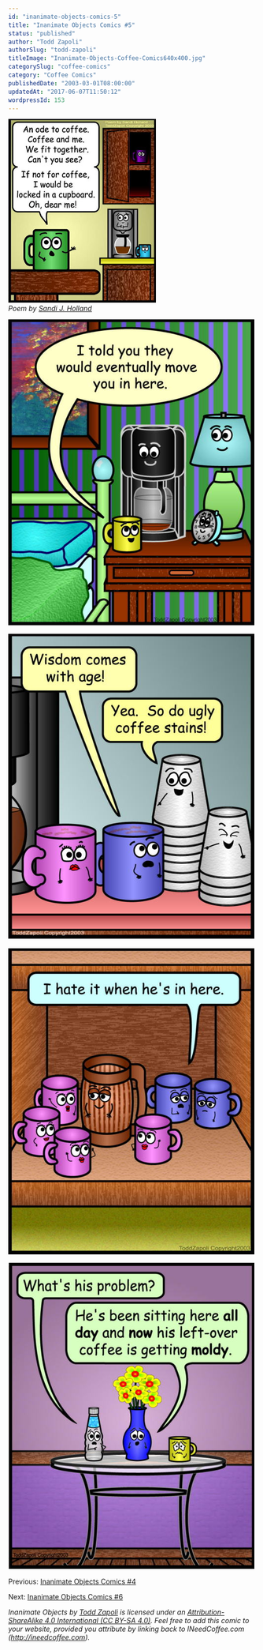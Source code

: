 ```yaml
---
id: "inanimate-objects-comics-5"
title: "Inanimate Objects Comics #5"
status: "published"
author: "Todd Zapoli"
authorSlug: "todd-zapoli"
titleImage: "Inanimate-Objects-Coffee-Comics640x400.jpg"
categorySlug: "coffee-comics"
category: "Coffee Comics"
publishedDate: "2003-03-01T08:00:00"
updatedAt: "2017-06-07T11:50:12"
wordpressId: 153
---
```


![ode to coffee](041SandiHollandPoem1.jpg)  
*Poem by [Sandi J. Holland](/by/sandi-j-holland/)*

![coffee maker in bedroom](coffee-maker-in-bedroom.jpg)

![comic coffee stain](comic-coffee-stain.jpg)

![comic hate it](comic-hate-it.jpg)

![comic moldy coffee](comic-moldy-coffee.jpg)

Previous: [Inanimate Objects Comics #4](/inanimate-objects-comics-4/)

Next: [Inanimate Objects Comics #6](/inanimate-objects-comics-6/)

*Inanimate Objects by [Todd Zapoli](/) is licensed under an [Attribution-ShareAlike 4.0 International (CC BY-SA 4.0)](https://creativecommons.org/licenses/by-sa/4.0/). Feel free to add this comic to your website, provided you attribute by linking back to INeedCoffee.com (http://ineedcoffee.com).*
